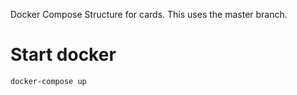 Docker Compose Structure for cards.
This uses the master branch.

# Start docker
`docker-compose up`

